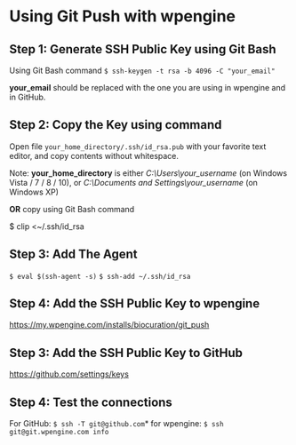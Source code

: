 # Using Git Push with wpengine

## Step 1: Generate SSH Public Key using Git Bash
Using Git Bash command
`$ ssh-keygen -t rsa -b 4096 -C "your_email"`

**your_email** should be replaced with the one you are using in wpengine and in GitHub.


## Step 2: Copy the Key using command

Open file `your_home_directory/.ssh/id_rsa.pub` with your favorite text editor, and copy contents without whitespace.

Note: **your_home_directory** is either *C:\Users\your_username* (on Windows Vista / 7 / 8 / 10), or *C:\Documents and Settings\your_username* (on Windows XP)

**OR** copy using Git Bash command

$ clip <~/.ssh/id_rsa


## Step 3: Add The Agent
`$ eval $(ssh-agent -s)`
`$ ssh-add ~/.ssh/id_rsa`


## Step 4: Add the SSH Public Key to wpengine
https://my.wpengine.com/installs/biocuration/git_push


## Step 3: Add the SSH Public Key to GitHub
https://github.com/settings/keys


## Step 4: Test the connections
For GitHub: `$ ssh -T git@github.com`* for wpengine: `$ ssh git@git.wpengine.com info`



